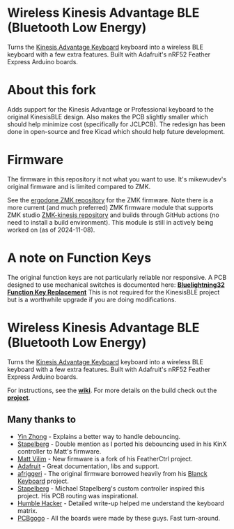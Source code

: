 
# Wireless Kinesis Advantage BLE (Bluetooth Low Energy)

Turns the [Kinesis Advantage Keyboard](https://www.kinesis-ergo.com/shop/advantage2/) keyboard into a wireless BLE keyboard with a few extra features. Built with Adafruit's nRF52 Feather Express Arduino boards.

# About this fork

Adds support for the Kinesis Advantage or Professional keyboard to the original KinesisBLE design.  Also makes the PCB slightly smaller which should help minimize cost (specifically for JCLPCB).  The redesign has been done in open-source and free Kicad which should help future development.

# Firmware

The firmware in this repository it not what you want to use.  It's mikewudev's original firmware and is limited compared to ZMK.  

See the [ergodone ZMK repository](https://github.com/ergodone/zmk) for the ZMK firmware. Note there is a more current (and much preferred) ZMK firmware module that supports ZMK studio [ZMK-kinesis repository](https://github.com/ergodone/zmk-kinesis) and builds through GitHub actions (no need to install a build environment). This module is still in actively being worked on (as of 2024-11-08).

# A note on Function Keys

The original function keys are not particularly reliable nor responsive.  A PCB designed to use mechanical switches is documented here: **[Bluelightning32 Function Key Replacement](https://github.com/bluelightning32/kinesis-fn)**  This is not required for the KinesisBLE project but is a worthwhile upgrade if you are doing modifications.


# Wireless Kinesis Advantage BLE (Bluetooth Low Energy)

Turns the [Kinesis Advantage Keyboard](https://www.kinesis-ergo.com/shop/advantage2/) keyboard into a wireless BLE keyboard with a few extra features. Built with Adafruit's nRF52 Feather Express Arduino boards.

For instructions, see the **[wiki](https://github.com/sysdevmike/KinesisBLE/wiki)**. For more details on the build check out the **[project](https://hackaday.io/project/161578-wireless-ble-kinesis-advantage-custom-controller)**.


## Many thanks to

- [Yin Zhong](https://summivox.wordpress.com/2016/06/03/keyboard-matrix-scanning-and-debouncing/) - Explains a better way to handle debouncing.
- [Stapelberg](https://michael.stapelberg.ch/posts/2018-04-17-kinx-keyboard-controller/) - Double mention as I ported his debouncing used in his KinX controller to Matt's firmware.
- [Matt Vilim](https://github.com/mattvilim/FeatherCtrl) - New firmware is a fork of his FeatherCtrl project.
- [Adafruit](https://www.adafruit.com/product/3406) - Great documentation, libs and support.
- [afriggeri](https://github.com/afriggeri/kb) - The original firmware borrowed heavily from his [Blanck Keyboard](https://medium.com/@friggeri/the-blanck-keyboard-24afe12e81a) project.
- [Stapelberg](https://michael.stapelberg.de/posts/2013-03-21-kinesis_custom_controller/) - Michael Stapelberg's custom controller inspired this project. His PCB routing was inspirational.
- [Humble Hacker](http://humblehacker.com/blog/20100720/hacking-the-kinesis-contoured-keyboard/) - Detailed write-up helped me understand the keyboard matrix.
- [PCBgogo](http://www.pcbgogo.com) - All the boards were made by these guys. Fast turn-around. 
